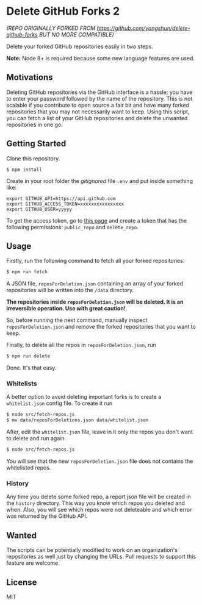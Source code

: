 # Delete GitHub Forks 2

_(REPO ORIGINALLY FORKED FROM https://github.com/yangshun/delete-github-forks BUT NO MORE COMPATIBLE)_

Delete your forked GitHub repositories easily in two steps.

**Note:** Node 8+ is required because some new language features are used.

## Motivations

Deleting GitHub repositories via the GitHub interface is a hassle; you have to enter your password followed by the name of the repository. This is not scalable if you contribute to open source a fair bit and have many forked repositories that you may not necessarily want to keep. Using this script, you can fetch a list of your GitHub repositories and delete the unwanted repositories in one go.

## Getting Started

Clone this repository.

```
$ npm install
```

Create in your root folder the _gitignored_ file `.env` and put inside something like:

```
export GITHUB_API=https://api.github.com
export GITHUB_ACCESS_TOKEN=xxxxxxxxxxxxxxxx
export GITHUB_USER=yyyyy
```

To get the access token, go to [this page](https://github.com/settings/tokens/new) and create a token that has the following permissions: `public_repo` and `delete_repo`.

## Usage

Firstly, run the following command to fetch all your forked repositories.

```sh
$ npm run fetch
```

A JSON file, `reposForDeletion.json` containing an array of your forked repositories will be written into the `/data` directory.

**The repositories inside `reposForDeletion.json` will be deleted. It is an irreversible operation. Use with great caution!**.

So, before running the next command, manually inspect `reposForDeletion.json` and remove the forked repositories that you want to keep.

Finally, to delete all the repos in `reposForDeletion.json`, run

```sh
$ npm run delete
```

Done. It's that easy.


### Whitelists

A better option to avoid deleting important forks is to create a `whitelist.json` config file. To create it run
```sh
$ node src/fetch-repos.js
$ mv data/reposForDeletions.json data/whitelist.json
```
After, edit the `whitelist.json` file, leave in it only the repos you don't want to delete and run again
```sh
$ node src/fetch-repos.js
```
You will see that the new `reposForDeletion.json` file does not contains the whitelisted repos.

### History

Any time you delete some forked repo, a report json file will be created in the `history` directory. This way you know which repos you deleted and when. Also, you will see which repos were not deleteable and which error was returned by the GitHub API.

## Wanted

The scripts can be potentially modified to work on an organization's repositories as well just by changing the URLs. Pull requests to support this feature are welcome.

## License

MIT
